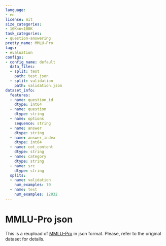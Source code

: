 ```yaml
---
language:
- en
license: mit
size_categories:
- 10K<n<100K
task_categories:
- question-answering
pretty_name: MMLU-Pro
tags:
- evaluation
configs:
- config_name: default
  data_files:
  - split: test
    path: test.json
  - split: validation
    path: validation.json
dataset_info:
  features:
  - name: question_id
    dtype: int64
  - name: question
    dtype: string
  - name: options
    sequence: string
  - name: answer
    dtype: string
  - name: answer_index
    dtype: int64
  - name: cot_content
    dtype: string
  - name: category
    dtype: string
  - name: src
    dtype: string
  splits:
  - name: validation
    num_examples: 70
  - name: test
    num_examples: 12032
---
```


# MMLU-Pro json

This is a reupload of [MMLU-Pro](https://huggingface.co/datasets/TIGER-Lab/MMLU-Pro) in json format. Please, refer to the original dataset for details.